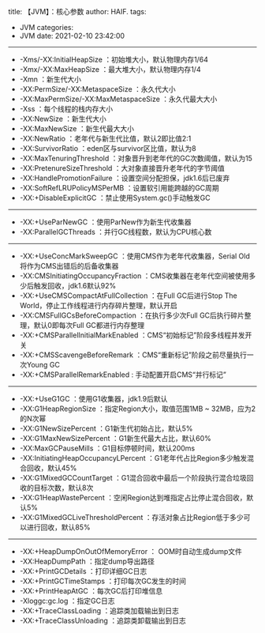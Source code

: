 title: 【JVM】：核心参数
author: HAIF.
tags:
  - JVM
categories:
  - JVM
date: 2021-02-10 23:42:00

---

* -Xms/-XX:InitialHeapSize ：初始堆大小，默认物理内存1/64
* -Xmx/-XX:MaxHeapSize ：最大堆大小，默认物理内存1/4
* -Xmn ：新生代大小
* -XX:PermSize/-XX:MetaspaceSize ：永久代大小
* -XX:MaxPermSize/-XX:MaxMetaspaceSize ：永久代最大大小
* -Xss ：每个线程的栈内存大小
* -XX:NewSize ：新生代大小
* -XX:MaxNewSize ：新生代最大大小
* -XX:NewRatio ：老年代与新生代比值，默认2即比值2:1
* -XX:SurvivorRatio ：eden区与survivor区比值，默认为8
* -XX:MaxTenuringThreshold ：对象晋升到老年代的GC次数阈值，默认为15
* -XX:PretenureSizeThreshold ：大对象直接晋升老年代的字节阈值
* -XX:HandlePromotionFailure ：设置空间分配担保，jdk1.6后已废弃
* -XX:SoftRefLRUPolicyMSPerMB ：设置软引用能跨越的GC周期
* -XX:+DisableExplicitGC ：禁止使用System.gc()手动触发GC
<!-- more -->
---
* -XX:+UseParNewGC ：使用ParNew作为新生代收集器
*  -XX:ParallelGCThreads ：并行GC线程数，默认为CPU核心数
---
* -XX:+UseConcMarkSweepGC ：使用CMS作为老年代收集器，Serial Old将作为CMS出错后的后备收集器
* -XX:CMSInitiatingOccupancyFraction ：CMS收集器在老年代空间被使用多少后触发回收，jdk1.6默认92%
* -XX:+UseCMSCompactAtFullCollection ：在Full GC后进行Stop The World，停止工作线程进行内存碎片整理，默认开启
* -XX:CMSFullGCsBeforeCompaction ：在执行多少次Full GC后执行碎片整理，默认0即每次Full GC都进行内存整理
* -XX:+CMSParallelInitialMarkEnabled ：CMS“初始标记”阶段多线程并发开关
* -XX:+CMSScavengeBeforeRemark ：CMS“重新标记”阶段之前尽量执行一次Young GC
* -XX:+CMSParallelRemarkEnabled : 手动配置开启CMS“并行标记”
---
* -XX:+UseG1GC ：使用G1收集器，jdk1.9后默认
* -XX:G1HeapRegionSize ：指定Region大小，取值范围1MB ~ 32MB，应为2的N次幂
* -XX:G1NewSizePercent ：G1新生代初始占比，默认5%
* -XX:G1MaxNewSizePercent ：G1新生代最大占比，默认60%
* -XX:MaxGCPauseMills ：G1目标停顿时间，默认200ms
* -XX:InitiatingHeapOccupancyLPercent ：G1老年代占比Region多少触发混合回收，默认45%
* -XX:G1MixedGCCountTarget ：G1混合回收中最后一个阶段执行混合垃圾回收的目标次数，默认8次
* -XX:G1HeapWastePercent ：空闲Region达到堆指定占比停止混合回收，默认5%
* -XX:G1MixedGCLiveThresholdPercent ：存活对象占比Region低于多少可以进行回收，默认85%
---
* -XX:+HeapDumpOnOutOfMemoryError ： OOM时自动生成dump文件
* -XX:HeapDumpPath ：指定dump导出路径
* -XX:+PrintGCDetails ：打印详细GC日志
* -XX:+PrintGCTimeStamps ：打印每次GC发生的时间
* -XX:+PrintHeapAtGC ：每次GC后打印堆信息
* -Xloggc:gc.log ：指定GC日志
* -XX:+TraceClassLoading ：追踪类加载输出到日志
* -XX:+TraceClassUnloading ：追踪类卸载输出到日志
